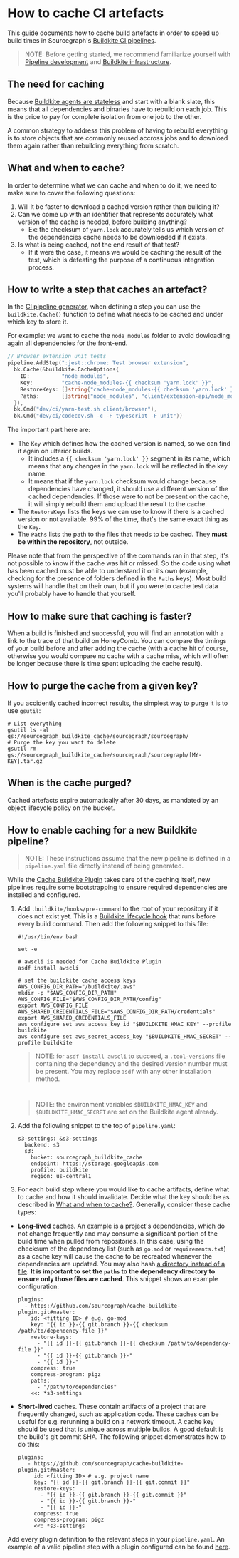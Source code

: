 # How to cache CI artefacts

This guide documents how to cache build artefacts in order to speed up build times in Sourcegraph's [Buildkite CI pipelines](../background-information/ci/index.md#buildkite-pipelines).

> NOTE: Before getting started, we recommend familiarize yourself with [Pipeline development](../background-information/ci/development.md) and [Buildkite infrastructure](../background-information/ci/development.md#buildkite-infrastructure).

## The need for caching

Because [Buildkite agents are stateless](../background-information/ci/development.md#buildkite-infrastructure) and start with a blank slate, this means that all dependencies and binaries have to rebuild on each job. This is the price to pay for complete isolation from one job to the other.

A common strategy to address this problem of having to rebuild everything is to store objects that are commonly reused accross jobs and to download them again rather than rebuilding everything from scratch.

## What and when to cache?

In order to determine what we can cache and when to do it, we need to make sure to cover the following questions:

1. Will it be faster to download a cached version rather than building it?
2. Can we come up with an identifier that represents accurately what version of the cache is needed, before building anything?
   - Ex: the checksum of `yarn.lock` accurately tells us which version of the dependencies cache needs to be downloaded if it exists.
3. Is what is being cached, not the end result of that test?
   - If it were the case, it means we would be caching the result of the test, which is defeating the purpose of a continuous integration process.

## How to write a step that caches an artefact?

In the [CI pipeline generator](../background-information/ci/development.md), when defining a step you can use the `buildkite.Cache()` function to define what needs to be cached and under which key to store it.

For example: we want to cache the `node_modules` folder to avoid dowloading again all dependencies for the front-end.

```go
// Browser extension unit tests
pipeline.AddStep(":jest::chrome: Test browser extension",
  bk.Cache(&buildkite.CacheOptions{
    ID:          "node_modules",
    Key:         "cache-node_modules-{{ checksum 'yarn.lock' }}",
    RestoreKeys: []string{"cache-node_modules-{{ checksum 'yarn.lock' }}"},
    Paths:       []string{"node_modules", "client/extension-api/node_modules"},
  }),
  bk.Cmd("dev/ci/yarn-test.sh client/browser"),
  bk.Cmd("dev/ci/codecov.sh -c -F typescript -F unit"))
```

The important part here are:

- The `Key` which defines how the cached version is named, so we can find it again on ulterior builds.
  - It includes a `{{ checksum 'yarn.lock' }}` segment in its name, which means that any changes in the `yarn.lock` will be reflected in the key name.
  - It means that if the `yarn.lock` checksum would change because dependencies have changed, it should use a different version of the cached dependencies. If those were to not be present on the cache, it will simply rebuild them and upload the result to the cache.
- The `RestoreKeys` lists the keys we can use to know if there is a cached version or not available. 99% of the time, that's the same exact thing as the `Key`.
- The `Paths` lists the path to the files that needs to be cached. They **must be within the repository**, not outside.

Please note that from the perspective of the commands ran in that step, it's not possible to know if the cache was hit or missed. So the code using what has been cached must be able to understand it on its own (example, checking for the presence of folders defined in the `Paths` keys). Most build systems will handle that on their own, but if you were to cache test data you'll probably have to handle that yourself.

## How to make sure that caching is faster?

When a build is finished and successful, you will find an annotation with a link to the trace of that build on HoneyComb. You can compare the timings of your build before and after adding the cache (with a cache hit of course, otherwise you would compare no cache with a cache miss, which will often be longer because there is time spent uploading the cache result).

## How to purge the cache from a given key?

If you accidently cached incorrect results, the simplest way to purge it is to use `gsutil`:

```
# List everything
gsutil ls -al gs://sourcegraph_buildkite_cache/sourcegraph/sourcegraph/
# Purge the key you want to delete
gsutil rm gs://sourcegraph_buildkite_cache/sourcegraph/sourcegraph/[MY-KEY].tar.gz
```

## When is the cache purged?

Cached artefacts expire automatically after 30 days, as mandated by an object lifecycle policy on the bucket.

## How to enable caching for a new Buildkite pipeline?

> NOTE: These instructions assume that the new pipeline is defined in a `pipeline.yaml` file directly instead of being generated.

While the [Cache Buildkite Plugin](https://github.com/sourcegraph/cache-buildkite-plugin) takes care of the caching itself, new pipelines require some bootstrapping to ensure required dependencies are installed and configured.

1. Add `.buildkite/hooks/pre-command` to the root of your repository if it does not exist yet. This is a [Buildkite lifecycle hook](https://buildkite.com/docs/agent/v3/hooks#job-lifecycle-hooks) that runs before every build command. Then add the following snippet to this file:
    ```
    #!/usr/bin/env bash
    
    set -e
    
    # awscli is needed for Cache Buildkite Plugin
    asdf install awscli
    
    # set the buildkite cache access keys
    AWS_CONFIG_DIR_PATH="/buildkite/.aws"
    mkdir -p "$AWS_CONFIG_DIR_PATH"
    AWS_CONFIG_FILE="$AWS_CONFIG_DIR_PATH/config"
    export AWS_CONFIG_FILE
    AWS_SHARED_CREDENTIALS_FILE="$AWS_CONFIG_DIR_PATH/credentials"
    export AWS_SHARED_CREDENTIALS_FILE
    aws configure set aws_access_key_id "$BUILDKITE_HMAC_KEY" --profile buildkite
    aws configure set aws_secret_access_key "$BUILDKITE_HMAC_SECRET" --profile buildkite
    ```

   > NOTE: for `asdf install awscli` to succeed, a `.tool-versions` file containing the dependency and the desired version number must be present. You may replace `asdf` with any other installation method.

   # 

   > NOTE: the environment variables `$BUILDKITE_HMAC_KEY` and `$BUILDKITE_HMAC_SECRET` are set on the Buildkite agent already.

1. Add the following snippet to the top of `pipeline.yaml`:
    ```
    s3-settings: &s3-settings
      backend: s3
      s3:
        bucket: sourcegraph_buildkite_cache
        endpoint: https://storage.googleapis.com
        profile: buildkite
        region: us-central1
    ```


1. For each build step where you would like to cache artifacts, define what to cache and how it should invalidate. Decide what the key should be as described in [What and when to cache?](#what-and-when-to-cache). Generally, consider these cache types:

  * **Long-lived** caches. An example is a project's dependencies, which do not change frequently and may consume a significant portion of the build time when pulled from repositories. In this case, using the checksum of the dependency list (such as `go.mod` or `requirements.txt`) as a cache key will cause the cache to be recreated whenever the dependencies are updated. You may also hash [a directory instead of a file](https://github.com/sourcegraph/cache-buildkite-plugin#hashing-checksum-against-directory). **It is important to set the `paths` to the dependency directory to ensure only those files are cached**. This snippet shows an example configuration:
      ```
      plugins:
        - https://github.com/sourcegraph/cache-buildkite-plugin.git#master:
          id: <fitting ID> # e.g. go-mod
          key: "{{ id }}-{{ git.branch }}-{{ checksum /path/to/dependency-file }}"
          restore-keys:
            - "{{ id }}-{{ git.branch }}-{{ checksum /path/to/dependency-file }}"
            - "{{ id }}-{{ git.branch }}-"
            - "{{ id }}-"
          compress: true
          compress-program: pigz
          paths:
            - "/path/to/dependencies"
          <<: *s3-settings
      ```

  * **Short-lived** caches. These contain artifacts of a project that are frequently changed, such as application code. These caches can be useful for e.g. rerunning a build on a network timeout. A cache key should be used that is unique across multiple builds. A good default is the build's git commit SHA. The following snippet demonstrates how to do this:
      ```
      plugins:
         - https://github.com/sourcegraph/cache-buildkite-plugin.git#master:
           id: <fitting ID> # e.g. project name
           key: "{{ id }}-{{ git.branch }}-{{ git.commit }}"
           restore-keys:
             - "{{ id }}-{{ git.branch }}-{{ git.commit }}"
             - "{{ id }}-{{ git.branch }}-"
             - "{{ id }}-"
           compress: true
           compress-program: pigz
           <<: *s3-settings
      ```

   Add every plugin definition to the relevant steps in your `pipeline.yaml`. An example of a valid pipeline step with a plugin configured can be found [here](https://sourcegraph.sourcegraph.com/github.com/sourcegraph/image-updater-pipeline/-/blob/.buildkite/image-updater/pipeline.yaml?L25).
